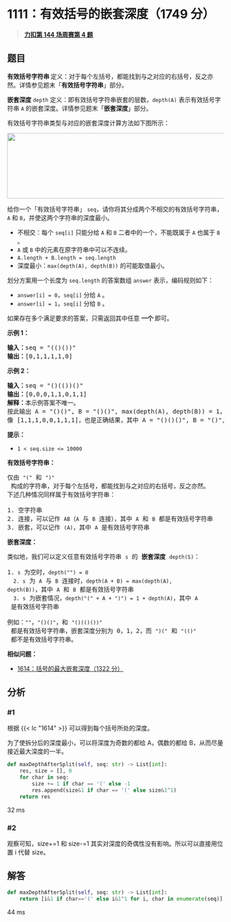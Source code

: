 # 1111：有效括号的嵌套深度（1749 分）


> <u>**[力扣第 144 场周赛第 4 题](https://leetcode.cn/problems/maximum-nesting-depth-of-two-valid-parentheses-strings/)**</u>

## 题目

<p><strong>有效括号字符串 </strong>定义：对于每个左括号，都能找到与之对应的右括号，反之亦然。详情参见题末「<strong>有效括号字符串</strong>」部分。</p>

<p><strong>嵌套深度</strong> <code>depth</code> 定义：即有效括号字符串嵌套的层数，<code>depth(A)</code> 表示有效括号字符串 <code>A</code> 的嵌套深度。详情参见题末「<strong>嵌套深度</strong>」部分。</p>

<p>有效括号字符串类型与对应的嵌套深度计算方法如下图所示：</p>

<p><img alt="" src="https://assets.leetcode-cn.com/aliyun-lc-upload/uploads/2020/04/01/1111.png" style="height: 152px; width: 600px;"></p>



<p>给你一个「有效括号字符串」 <code>seq</code>，请你将其分成两个不相交的有效括号字符串，<code>A</code> 和 <code>B</code>，并使这两个字符串的深度最小。</p>

<ul>
<li>不相交：每个 <code>seq[i]</code> 只能分给 <code>A</code> 和 <code>B</code> 二者中的一个，不能既属于 <code>A</code> 也属于 <code>B</code> 。</li>
<li><code>A</code> 或 <code>B</code> 中的元素在原字符串中可以不连续。</li>
<li><code>A.length + B.length = seq.length</code></li>
<li>深度最小：<code>max(depth(A), depth(B))</code> 的可能取值最小。 </li>
</ul>

<p>划分方案用一个长度为 <code>seq.length</code> 的答案数组 <code>answer</code> 表示，编码规则如下：</p>

<ul>
<li><code>answer[i] = 0</code>，<code>seq[i]</code> 分给 <code>A</code> 。</li>
<li><code>answer[i] = 1</code>，<code>seq[i]</code> 分给 <code>B</code> 。</li>
</ul>

<p>如果存在多个满足要求的答案，只需返回其中任意 <strong>一个 </strong>即可。</p>



<p><strong>示例 1：</strong></p>

<pre><strong>输入：</strong>seq = &quot;(()())&quot;
<strong>输出：</strong>[0,1,1,1,1,0]
</pre>

<p><strong>示例 2：</strong></p>

<pre><strong>输入：</strong>seq = &quot;()(())()&quot;
<strong>输出：</strong>[0,0,0,1,1,0,1,1]
<strong>解释：</strong>本示例答案不唯一。
按此输出 A = &quot;()()&quot;, B = &quot;()()&quot;, max(depth(A), depth(B)) = 1，它们的深度最小。
像 [1,1,1,0,0,1,1,1]，也是正确结果，其中 A = &quot;()()()&quot;, B = &quot;()&quot;, max(depth(A), depth(B)) = 1 。
</pre>



<p><strong>提示：</strong></p>

<ul>
<li><code>1 &lt; seq.size &lt;= 10000</code></li>
</ul>



<p><strong>有效括号字符串：</strong></p>

<pre>仅由 <code>&quot;(&quot;</code> 和 <code>&quot;)&quot;</code> 构成的字符串，对于每个左括号，都能找到与之对应的右括号，反之亦然。
下述几种情况同样属于有效括号字符串：

1. 空字符串
2. 连接，可以记作 <code>AB</code>（<code>A</code> 与 <code>B</code> 连接），其中 <code>A</code> 和 <code>B</code> 都是有效括号字符串
3. 嵌套，可以记作 <code>(A)</code>，其中 <code>A</code> 是有效括号字符串
</pre>

<p><strong>嵌套深度：</strong></p>

<pre>类似地，我们可以定义任意有效括号字符串 <code>s</code> 的 <strong>嵌套深度</strong> <code>depth(S)</code>：

1.<code> s</code> 为空时，<code>depth(&quot;&quot;) = 0</code>
<code>  2. s</code> 为 <code>A</code> 与 <code>B</code> 连接时，<code>depth(A + B) = max(depth(A), depth(B))</code>，其中 <code>A</code> 和 <code>B</code> 都是有效括号字符串
<code>  3. s</code> 为嵌套情况，<code>depth(&quot;(&quot; + A + &quot;)&quot;) = 1 + depth(A)</code>，其中 <code>A</code> 是有效括号字符串

例如：<code>&quot;&quot;</code>，<code>&quot;()()&quot;</code>，和 <code>&quot;()(()())&quot;</code> 都是有效括号字符串，嵌套深度分别为 0，1，2，而 <code>&quot;)(&quot;</code> 和 <code>&quot;(()&quot;</code> 都不是有效括号字符串。
</pre>


**相似问题：**
- [1614：括号的最大嵌套深度（1322 分）](/leetcode/1614)


## 分析

### #1

根据 {{< lc "1614" >}} 可以得到每个括号所处的深度。

为了使拆分后的深度最小，可以将深度为奇数的都给 A，偶数的都给 B，从而尽量接近最大深度的一半。

```python
def maxDepthAfterSplit(self, seq: str) -> List[int]:
    res, size = [], 0
    for char in seq:
        size += 1 if char == '(' else -1
        res.append(size&1 if char == '(' else size&1^1)
    return res
```
32 ms

### #2

观察可知，size+=1 和 size-=1 其实对深度的奇偶性没有影响。所以可以直接用位置 i 代替 size。

## 解答

```python
def maxDepthAfterSplit(self, seq: str) -> List[int]:
    return [i&1 if char=='(' else i&1^1 for i, char in enumerate(seq)]
```
44 ms

